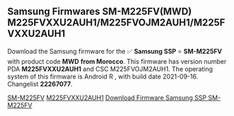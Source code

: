 <h2>Samsung Firmwares SM-M225FV(MWD) M225FVXXU2AUH1/M225FVOJM2AUH1/M225FVXXU2AUH1</h2>
Download the Samsung firmware for the ✅ <strong>Samsung SSP </strong> ⭐ <strong>SM-M225FV</strong> with product code <strong>MWD</strong> <strong> from Morocco</strong>. This firmware has version number PDA <strong>M225FVXXU2AUH1</strong> and CSC M225FVOJM2AUH1. The operating system of this firmware is Android R , with build date 2021-09-16. Changelist <strong>22267077</strong>.


[SM-M225FV](https://samfirm.shop/samsung/model/SM-M225FV)
[M225FVXXU2AUH1](https://samfirm.shop/samsung/pda/M225FVXXU2AUH1)
[Download Firmware Samsung SSP SM-M225FV](https://samfirm.shop/samsung/firmware/457067)
